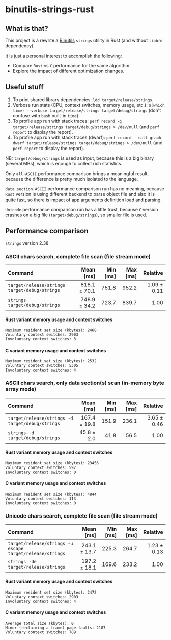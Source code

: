 # binutils-strings-rust

## What is that?

This project is a rewrite a [Binutils](https://www.gnu.org/software/binutils/) `strings` utility in Rust (and without `libbfd` dependency).

It is just a personal interest to accomplish the following:

* Compare `Rust` vs `C` performance for the same algorithm.
* Explore the impact of different optimization changes.

## Useful stuff

1. To print shared library dependencies: `ldd target/release/strings`.
2. Verbose run stats (CPU, context switches, memory usage, etc.): `$(which time) --verbose target/release/strings target/debug/strings` (don't confuse with `bash` built-in `time`).
3. To profile app run with stack traces: `perf record -g target/release/strings target/debug/strings > /dev/null` (and `perf report` to display the report).
4. To profile app run with stack traces (dwarf): `perf record --call-graph dwarf target/release/strings target/debug/strings > /dev/null` (and `perf report` to display the report).


NB: `target/debug/strings` is used as input, because this is a big binary (several MBs), which is enough to collect rich statistics.

Only `all+ASCII` performance comparison brings a meaningful result, because the difference is pretty much isolated to the language.

`data section+ASCII` performance comparison run has no meaning, because `Rust` version is using different backend to parse object file and also it is quite fast, so there is impact of app arguments definition load and parsing.

`Unicode` performance comparison run has a little trust, because `C` version crashes on a big file (`target/debug/strings`), so smaller file is used.

## Performance comparison

`strings` version 2.38

### ASCII chars search, complete file scan (file stream mode)

| Command | Mean [ms] | Min [ms] | Max [ms] | Relative |
|:---|---:|---:|---:|---:|
| `target/release/strings target/debug/strings` | 818.1 ± 70.1 | 751.8 | 952.2 | 1.09 ± 0.11 |
| `strings target/debug/strings` | 748.9 ± 34.2 | 723.7 | 839.7 | 1.00 |

#### Rust variant memory usage and context switches

	Maximum resident set size (kbytes): 2468
	Voluntary context switches: 2903
	Involuntary context switches: 3

#### C variant memory usage and context switches

	Maximum resident set size (kbytes): 2532
	Voluntary context switches: 5305
	Involuntary context switches: 4

### ASCII chars search, only data section(s) scan (in-memory byte array mode)

| Command | Mean [ms] | Min [ms] | Max [ms] | Relative |
|:---|---:|---:|---:|---:|
| `target/release/strings -d target/debug/strings` | 167.4 ± 19.8 | 151.9 | 236.1 | 3.65 ± 0.46 |
| `strings -d target/debug/strings` | 45.8 ± 2.0 | 41.8 | 56.5 | 1.00 |

#### Rust variant memory usage and context switches

	Maximum resident set size (kbytes): 23456
	Voluntary context switches: 597
	Involuntary context switches: 0

#### C variant memory usage and context switches

	Maximum resident set size (kbytes): 4844
	Voluntary context switches: 113
	Involuntary context switches: 0

### Unicode chars search, complete file scan (file stream mode)

| Command | Mean [ms] | Min [ms] | Max [ms] | Relative |
|:---|---:|---:|---:|---:|
| `target/release/strings -u escape target/release/strings` | 243.1 ± 13.7 | 225.3 | 264.7 | 1.23 ± 0.13 |
| `strings -Ue target/release/strings` | 197.2 ± 18.1 | 169.6 | 233.2 | 1.00 |

#### Rust variant memory usage and context switches

	Maximum resident set size (kbytes): 2472
	Voluntary context switches: 2903
	Involuntary context switches: 4

#### C variant memory usage and context switches

	Average total size (kbytes): 0
	Minor (reclaiming a frame) page faults: 2187
	Voluntary context switches: 789

